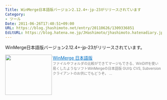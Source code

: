 ```yaml
---
Title: WinMerge日本語版バージョン2.12.4+-jp-23がリリースされています
Category:
- ツール
Date: 2011-06-26T17:40:51+09:00
URL: https://blog.jhashimoto.net/entry/20110626/1309336851
EditURL: https://blog.hatena.ne.jp/JHashimoto/jhashimoto.hatenadiary.jp/atom/entry/12921228815717257578
---
```



WinMerge日本語版バージョン2.12.4+-jp-23がリリースされています。

<a href="http://www.geocities.co.jp/SiliconValley-SanJose/8165/winmerge.html" target="_blank"><img class="alignleft" align="left" border="0" src="http://capture.heartrails.com/150x130/shadow?http://www.geocities.co.jp/SiliconValley-SanJose/8165/winmerge.html" alt="" width="150" height="130" /></a><a style="color:#0070C5;" href="http://www.geocities.co.jp/SiliconValley-SanJose/8165/winmerge.html" target="_blank">WinMerge 日本語版</a><a href="http://b.hatena.ne.jp/entry/http://www.geocities.co.jp/SiliconValley-SanJose/8165/winmerge.html" target="_blank"><img border="0" src="http://b.hatena.ne.jp/entry/image/http://www.geocities.co.jp/SiliconValley-SanJose/8165/winmerge.html" alt="" /></a><br><span style="color: #808080;font-size: 80%;">ファイルやフォルダの比較ができてマージもできる、WinDiffを使い易くしたようなソフトWinMergeの日本語版 GUIな CVS, Subversionクライアントのお供にでもどうぞ。 ...</span><br style="clear:both;" />
